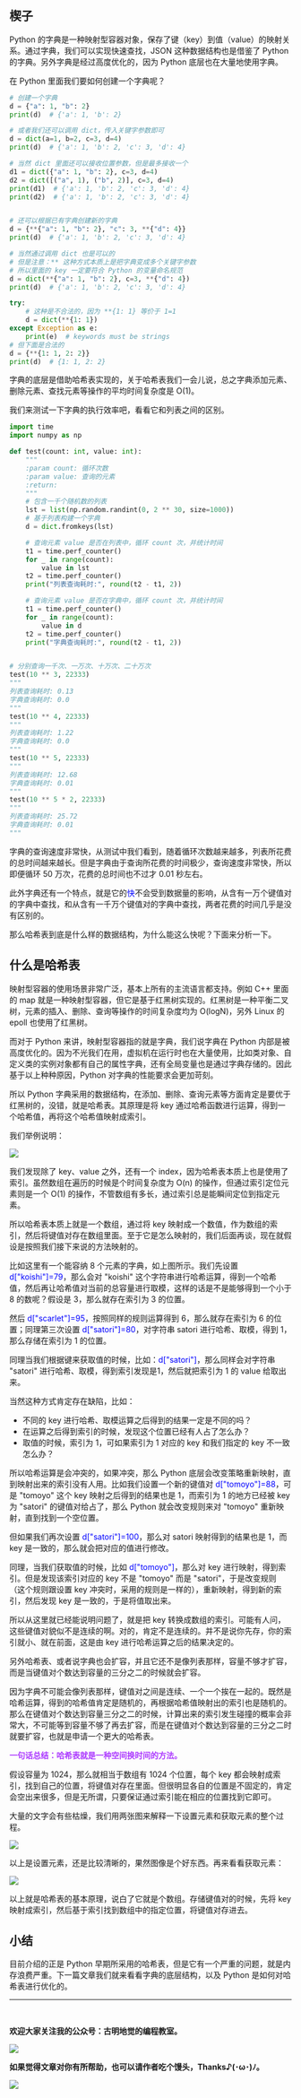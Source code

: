 ## 楔子

Python 的字典是一种映射型容器对象，保存了键（key）到值（value）的映射关系。通过字典，我们可以实现快速查找，JSON 这种数据结构也是借鉴了 Python 的字典。另外字典是经过高度优化的，因为 Python 底层也在大量地使用字典。

在 Python 里面我们要如何创建一个字典呢？

~~~python
# 创建一个字典
d = {"a": 1, "b": 2}
print(d)  # {'a': 1, 'b': 2}

# 或者我们还可以调用 dict，传入关键字参数即可
d = dict(a=1, b=2, c=3, d=4)
print(d)  # {'a': 1, 'b': 2, 'c': 3, 'd': 4}

# 当然 dict 里面还可以接收位置参数，但是最多接收一个
d1 = dict({"a": 1, "b": 2}, c=3, d=4)
d2 = dict([("a", 1), ("b", 2)], c=3, d=4)
print(d1)  # {'a': 1, 'b': 2, 'c': 3, 'd': 4}
print(d2)  # {'a': 1, 'b': 2, 'c': 3, 'd': 4}


# 还可以根据已有字典创建新的字典
d = {**{"a": 1, "b": 2}, "c": 3, **{"d": 4}}
print(d)  # {'a': 1, 'b': 2, 'c': 3, 'd': 4}

# 当然通过调用 dict 也是可以的
# 但是注意：** 这种方式本质上是把字典变成多个关键字参数
# 所以里面的 key 一定要符合 Python 的变量命名规范
d = dict(**{"a": 1, "b": 2}, c=3, **{"d": 4})
print(d)  # {'a': 1, 'b': 2, 'c': 3, 'd': 4}

try:
    # 这种是不合法的，因为 **{1: 1} 等价于 1=1
    d = dict(**{1: 1})
except Exception as e:
    print(e)  # keywords must be strings
# 但下面是合法的
d = {**{1: 1, 2: 2}}
print(d)  # {1: 1, 2: 2}
~~~

字典的底层是借助哈希表实现的，关于哈希表我们一会儿说，总之字典添加元素、删除元素、查找元素等操作的平均时间复杂度是 O(1)。

我们来测试一下字典的执行效率吧，看看它和列表之间的区别。

~~~Python
import time
import numpy as np

def test(count: int, value: int):
    """
    :param count: 循环次数
    :param value: 查询的元素
    :return:
    """
    # 包含一千个随机数的列表
    lst = list(np.random.randint(0, 2 ** 30, size=1000))
    # 基于列表构建一个字典
    d = dict.fromkeys(lst)

    # 查询元素 value 是否在列表中，循环 count 次，并统计时间
    t1 = time.perf_counter()
    for _ in range(count):
        value in lst
    t2 = time.perf_counter()
    print("列表查询耗时:", round(t2 - t1, 2))

    # 查询元素 value 是否在字典中，循环 count 次，并统计时间
    t1 = time.perf_counter()
    for _ in range(count):
        value in d
    t2 = time.perf_counter()
    print("字典查询耗时:", round(t2 - t1, 2))


# 分别查询一千次、一万次、十万次、二十万次
test(10 ** 3, 22333)
"""
列表查询耗时: 0.13
字典查询耗时: 0.0
"""
test(10 ** 4, 22333)
"""
列表查询耗时: 1.22
字典查询耗时: 0.0
"""
test(10 ** 5, 22333)
"""
列表查询耗时: 12.68
字典查询耗时: 0.01
"""
test(10 ** 5 * 2, 22333)
"""
列表查询耗时: 25.72
字典查询耗时: 0.01
"""
~~~

字典的查询速度非常快，从测试中我们看到，随着循环次数越来越多，列表所花费的总时间越来越长。但是字典由于查询所花费的时间极少，查询速度非常快，所以即便循环 50 万次，花费的总时间也不过才 0.01 秒左右。

此外字典还有一个特点，就是它的<font color="blue">快</font>不会受到数据量的影响，从含有一万个键值对的字典中查找，和从含有一千万个键值对的字典中查找，两者花费的时间几乎是没有区别的。

那么哈希表到底是什么样的数据结构，为什么能这么快呢？下面来分析一下。

## 什么是哈希表

映射型容器的使用场景非常广泛，基本上所有的主流语言都支持。例如 C++ 里面的 map 就是一种映射型容器，但它是基于红黑树实现的。红黑树是一种平衡二叉树，元素的插入、删除、查询等操作的时间复杂度均为 O(logN)，另外 Linux 的 epoll 也使用了红黑树。

而对于 Python 来讲，映射型容器指的就是字典，我们说字典在 Python 内部是被高度优化的。因为不光我们在用，虚拟机在运行时也在大量使用，比如类对象、自定义类的实例对象都有自己的属性字典，还有全局变量也是通过字典存储的。因此基于以上种种原因，Python 对字典的性能要求会更加苛刻。

所以 Python 字典采用的数据结构，在添加、删除、查询元素等方面肯定是要优于红黑树的，没错，就是哈希表。其原理是将 key 通过哈希函数进行运算，得到一个哈希值，再将这个哈希值映射成索引。

我们举例说明：

![](./images/108.png)

我们发现除了 key、value 之外，还有一个 index，因为哈希表本质上也是使用了索引。虽然数组在遍历的时候是个时间复杂度为 O(n) 的操作，但通过索引定位元素则是一个 O(1) 的操作，不管数组有多长，通过索引总是能瞬间定位到指定元素。

所以哈希表本质上就是一个数组，通过将 key 映射成一个数值，作为数组的索引，然后将键值对存在数组里面。至于它是怎么映射的，我们后面再谈，现在就假设是按照我们接下来说的方法映射的。

比如这里有一个能容纳 8 个元素的字典，如上图所示。我们先设置 <font color="blue">d["koishi"]=79</font>，那么会对 "koishi" 这个字符串进行哈希运算，得到一个哈希值，然后再让哈希值对当前的总容量进行取模，这样的话是不是能够得到一个小于 8 的数呢？假设是 3，那么就存在索引为 3 的位置。

然后 <font color="blue">d["scarlet"]=95</font>，按照同样的规则运算得到 6，那么就存在索引为 6 的位置；同理第三次设置 <font color="blue">d["satori"]=80</font>，对字符串 satori 进行哈希、取模，得到 1，那么存储在索引为 1 的位置。

同理当我们根据键来获取值的时候，比如：<font color="blue">d["satori"]</font>，那么同样会对字符串 "satori" 进行哈希、取模，得到索引发现是1，然后就把索引为 1 的 value 给取出来。

当然这种方式肯定存在缺陷，比如：

- 不同的 key 进行哈希、取模运算之后得到的结果一定是不同的吗？
- 在运算之后得到索引的时候，发现这个位置已经有人占了怎么办？
- 取值的时候，索引为 1，可如果索引为 1 对应的 key 和我们指定的 key 不一致怎么办？

所以哈希运算是会冲突的，如果冲突，那么 Python 底层会改变策略重新映射，直到映射出来的索引没有人用。比如我们设置一个新的键值对 <font color="blue">d["tomoyo"]=88</font>，可是 "tomoyo" 这个 key 映射之后得到的结果也是 1，而索引为 1 的地方已经被 key 为 "satori" 的键值对给占了，那么 Python 就会改变规则来对 "tomoyo" 重新映射，直到找到一个空位置。

但如果我们再次设置 <font color="blue">d["satori"]=100</font>，那么对 satori 映射得到的结果也是 1，而 key 是一致的，那么就会把对应的值进行修改。

同理，当我们获取值的时候，比如 <font color="blue">d["tomoyo"]</font>，那么对 key 进行映射，得到索引。但是发现该索引对应的 key 不是 "tomoyo" 而是 "satori"，于是改变规则（这个规则跟设置 key 冲突时，采用的规则是一样的），重新映射，得到新的索引，然后发现 key 是一致的，于是将值取出来。

所以从这里就已经能说明问题了，就是把 key 转换成数组的索引。可能有人问，这些键值对貌似不是连续的啊。对的，肯定不是连续的。并不是说你先存，你的索引就小、就在前面，这是由 key 进行哈希运算之后的结果决定的。

另外哈希表、或者说字典也会扩容，并且它还不是像列表那样，容量不够才扩容，而是当键值对个数达到容量的三分之二的时候就会扩容。

因为字典不可能会像列表那样，键值对之间是连续、一个一个挨在一起的。既然是哈希运算，得到的哈希值肯定是随机的，再根据哈希值映射出的索引也是随机的。那么在键值对个数达到容量三分之二的时候，计算出来的索引发生碰撞的概率会非常大，不可能等到容量不够了再去扩容，而是在键值对个数达到容量的三分之二时就要扩容，也就是申请一个更大的哈希表。

<font color="#ac39ff">**一句话总结：哈希表就是一种空间换时间的方法。**</font>

假设容量为 1024，那么就相当于数组有 1024 个位置，每个 key 都会映射成索引，找到自己的位置，将键值对存在里面。但很明显各自的位置是不固定的，肯定会空出来很多，但是无所谓，只要保证通过索引能在相应的位置找到它即可。

大量的文字会有些枯燥，我们用两张图来解释一下设置元素和获取元素的整个过程。

![](./images/109.png)

以上是设置元素，还是比较清晰的，果然图像是个好东西。再来看看获取元素：

![](./images/110.png)

以上就是哈希表的基本原理，说白了它就是个数组。存储键值对的时候，先将 key 映射成索引，然后基于索引找到数组中的指定位置，将键值对存进去。

## 小结

目前介绍的正是 Python 早期所采用的哈希表，但是它有一个严重的问题，就是内存浪费严重。下一篇文章我们就来看看字典的底层结构，以及 Python 是如何对哈希表进行优化的。

-----

&nbsp;

**欢迎大家关注我的公众号：古明地觉的编程教室。**

![](./images/qrcode_for_gh.jpg)

**如果觉得文章对你有所帮助，也可以请作者吃个馒头，Thanks♪(･ω･)ﾉ。**

![](./images/supports.png)